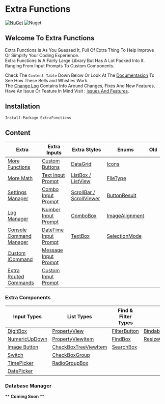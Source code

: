 # Extra Functions

[![NuGet](https://img.shields.io/nuget/v/ExtraFunctions.svg)](https://www.nuget.org/packages/ExtraFunctions/) ![Nuget](https://img.shields.io/nuget/dt/ExtraFunctions)

## Welcome To Extra Functions
Extra Functions Is As You Guessed It, Full Of Extra Thing To Help Improve Or Simplify Your Coding Experience.
<br/>
Extra Functions Is A Fairly Large Library But Has A Lot Packed Into It. Ranging From Input Prompts To Custom Components.
<br/>

Check The `Content Table` Down Below Or Look At The [Documentasion](https://github.com/Tekknow1580/Extra-Functions/wiki) To See How These Bells and Whistles Work.
<br/>
The [Change Log](https://github.com/Tekknow1580/Extra-Functions/blob/main/ChangeLog.md) Contains Info Around Changes, Fixes And New Features.
<br/>
Have An Issue Or Feature In Mind Visit : [Issues And Features](https://github.com/Tekknow1580/Extra-Functions/issues).

## Installation
```
Install-Package ExtraFunctions
```

## Content
| Extra																							| Extra Inputs																									| Extra Styles																							| Enums																							| Old			|
| ------------																					| ------------																									| ------------																							| ------------																					| ------------	|
| [More Functions](https://github.com/Tekknow1580/Extra-Functions/wiki/Extras#exfun)			| [Custom Buttons](https://github.com/Tekknow1580/Extra-Functions/wiki/ExInputs#basic-buttons)					| [DataGrid](https://github.com/Tekknow1580/Extra-Functions/wiki/ExStyles#wpf-datagrid)					| [Icons](https://github.com/Tekknow1580/Extra-Functions/wiki/ExEnums#icons)					|				|
| [More Math](https://github.com/Tekknow1580/Extra-Functions/wiki/Extras#exmath)				| [Text Input Prompt](https://github.com/Tekknow1580/Extra-Functions/wiki/ExInputs#text-input-prompt)			| [ListBox / ListView](https://github.com/Tekknow1580/Extra-Functions/wiki/ExStyles#wpf-listbox)		| [FileType](https://github.com/Tekknow1580/Extra-Functions/wiki/ExComponents#filetype)			|				|
| [Settings Manager](https://github.com/Tekknow1580/Extra-Functions/wiki/Extras#exsettings)		| [Combo Input Prompt](https://github.com/Tekknow1580/Extra-Functions/wiki/ExInputs#combo-input-prompt)			| [ScrollBar / ScrollViewer](https://github.com/Tekknow1580/Extra-Functions/wiki/ExStyles#wpf-scrollbar)| [ButtonResult](https://github.com/Tekknow1580/Extra-Functions/wiki/ExComponents#buttonresult)	|				|
| [Log Manager](https://github.com/Tekknow1580/Extra-Functions/wiki/Extras#exlog)				| [Number Input Prompt](https://github.com/Tekknow1580/Extra-Functions/wiki/ExInputs#number-input-prompt)		| [ComboBox](https://github.com/Tekknow1580/Extra-Functions/wiki/ExStyles#wpf-combobox)					| [ImageAlignment](https://github.com/Tekknow1580/Extra-Functions/wiki/ExEnums#ImageAlignment)	|				|
| [Console Command Manager](https://github.com/Tekknow1580/Extra-Functions/wiki/Extras#excmd)	| [DateTime Input Prompt](https://github.com/Tekknow1580/Extra-Functions/wiki/ExInputs#datetime-input-prompt)	| [TextBox](https://github.com/Tekknow1580/Extra-Functions/wiki/ExStyles#wpf-textbox)					| [SelectionMode](https://github.com/Tekknow1580/Extra-Functions/wiki/ExEnums#selectiontype)	|				|
| [Custom ICommand](https://github.com/Tekknow1580/Extra-Functions/wiki/Extras#exicom)			| [Message Input Prompt](https://github.com/Tekknow1580/Extra-Functions/wiki/ExInputs#message-input-prompt)		|																										| 																								|				|
| [Extra Routed Commands](https://github.com/Tekknow1580/Extra-Functions/wiki/Extras#excom)		| [Custom Input Prompt](https://github.com/Tekknow1580/Extra-Functions/wiki/ExInputs-Custom)					|																										| 																								|				|

### Extra Components
| Input Types																						| List Types																									| Find & Filter Types																			| Other Types																												|
| ------------																						| ------------																									| ------------																					| ------------																												|
| [DigitBox](https://github.com/Tekknow1580/Extra-Functions/wiki/ExComponents#digitbox)				| [PropertyView](https://github.com/Tekknow1580/Extra-Functions/wiki/ExComponents#propertyview)					| [FilterButton](https://github.com/Tekknow1580/Extra-Functions/wiki/ExComponents#filterbutton)	| [BindableToolStripMenuItem](https://github.com/Tekknow1580/Extra-Functions/wiki/ExComponents#bindabletoolstripmenuitem)	|
| [NumericUpDown](https://github.com/Tekknow1580/Extra-Functions/wiki/ExComponents#numericupdown)	| [PropertyViewItem](https://github.com/Tekknow1580/Extra-Functions/wiki/ExComponents#propertyviewitem)			| [FindBox](https://github.com/Tekknow1580/Extra-Functions/wiki/ExComponents#findbox)			| [ResizeGrip](https://github.com/Tekknow1580/Extra-Functions/wiki/ExComponents#resizegrip)									|
| [Image Button](https://github.com/Tekknow1580/Extra-Functions/wiki/ExComponents#imagebutton)		| [CheckBoxTreeViewItem](https://github.com/Tekknow1580/Extra-Functions/wiki/ExComponents#checkboxtreeviewitem)	| [SearchBox](https://github.com/Tekknow1580/Extra-Functions/wiki/ExComponents#searchbox)		|																															|
| [Switch](https://github.com/Tekknow1580/Extra-Functions/wiki/ExComponents#switch)					| [CheckBoxGroup](https://github.com/Tekknow1580/Extra-Functions/wiki/ExComponents#checkboxgroup)				|																								|																															|
| [TimePicker](https://github.com/Tekknow1580/Extra-Functions/wiki/ExComponents#timepicker)			| [RadioGroupBox](https://github.com/Tekknow1580/Extra-Functions/wiki/ExComponents#radiogroupbox)				|																								|																															|
| [DatePicker](https://github.com/Tekknow1580/Extra-Functions/wiki/ExComponents#datepicker)			|																												|																								|																															|

### Database Manager
** **Coming Soon** **